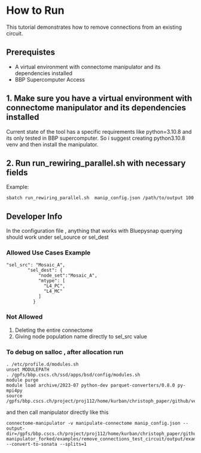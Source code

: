 # How to Run

This tutorial demonstrates how to remove connections from an existing circuit.

## Prerequistes

- A virtual environment with connectome manipulator and its dependencies installed
- BBP Supercomputer Access 


## 1. Make sure you have a virtual environment with connectome manipulator and its dependencies installed

Current state of the tool has a specific requirements like python=3.10.8 and its only tested in BBP supercomputer. So i suggest creating python3.10.8 venv and then install the manipulator.


## 2. Run run_rewiring_parallel.sh with necessary fields

Example:

```
sbatch run_rewiring_parallel.sh  manip_config.json /path/to/output 100

```

## Developer Info

In the configuration file , anything that works with Bluepysnap querying should work under sel_source or sel_dest

### Allowed Use Cases Example

```
"sel_src": "Mosaic_A",
        "sel_dest": {
            "node_set":"Mosaic_A",
            "mtype": [
              "L4_PC", 
              "L4_MC"
            ]
          }
```

### Not Allowed

1. Deleting the entire connectome
2. Giving node population name directly to sel_src value

### To debug on salloc , after allocation run

```
. /etc/profile.d/modules.sh
unset MODULEPATH
. /gpfs/bbp.cscs.ch/ssd/apps/bsd/config/modules.sh
module purge
module load archive/2023-07 python-dev parquet-converters/0.8.0 py-mpi4py
source /gpfs/bbp.cscs.ch/project/proj112/home/kurban/christoph_paper/github/venv_3_10_8/bin/activate
```

and then call manipulator directly like this


```
connectome-manipulator -v manipulate-connectome manip_config.json --output-dir=/gpfs/bbp.cscs.ch/project/proj112/home/kurban/christoph_paper/github/forked/connectome-manipulator_forked/examples/remove_connections_test_circuit/output/example_circuit_Mosaic_A --convert-to-sonata --splits=1
```
